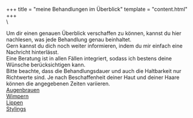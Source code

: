 +++
title = "meine Behandlungen im Überblick"
template = "content.html"
+++
\
\
<div class="text-center">
Um dir einen genauen Überblick verschaffen zu können, kannst du hier nachlesen, was jede Behandlung genau beinhaltet.<br/>
Gern kannst du dich noch weiter informieren, indem du mir einfach eine Nachricht hinterlässt.<br/>
Eine Beratung ist in allen Fällen integriert, sodass ich bestens deine Wünsche berücksichtigen kann.<br/>
Bitte beachte, dass die Behandlungsdauer und auch die Haltbarkeit nur Richtwerte sind. Je nach Beschaffenheit deiner Haut und deiner Haare können die angegebenen Zeiten variieren.
</div>

<div class="grid grid-row-4 gap-4 md:grid-cols-4 w-full mt-10 p-5">
    <div class="text-center">
        <a href="/dev/behandlungen/augen" class="block bg-price1 pt-5 pb-5 pl-10 pr-10 text-white">Augenbrauen</a>
    </div>
    <div class="text-center">
        <a href="/dev/behandlungen/wimpern" class="block bg-price2 pt-5 pb-5 pl-10 pr-10 text-white">Wimpern</a>
    </div>
    <div class="text-center">
        <a href="/dev/behandlungen/lippen" class="block bg-price3 pt-5 pb-5 pl-10 pr-10 text-white">Lippen</a>
    </div>
    <div class="text-center">
        <a href="/dev/behandlungen/stylings" class="block bg-price4 pt-5 pb-5 pl-10 pr-10 text-white">Stylings</a>
    </div>
</div>
